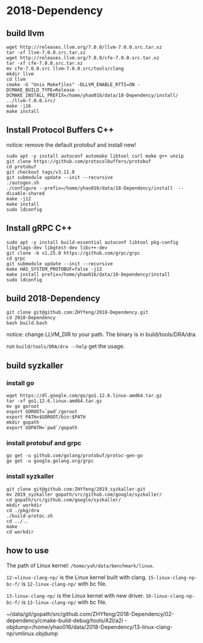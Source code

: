 # 2018-Dependency

## build llvm

```shell
wget http://releases.llvm.org/7.0.0/llvm-7.0.0.src.tar.xz
tar -xf llvm-7.0.0.src.tar.xz
wget http://releases.llvm.org/7.0.0/cfe-7.0.0.src.tar.xz
tar -xf cfe-7.0.0.src.tar.xz
mv cfe-7.0.0.src llvm-7.0.0.src/tools/clang
mkdir llvm
cd llvm
cmake -G "Unix Makefiles" -DLLVM_ENABLE_RTTI=ON -DCMAKE_BUILD_TYPE=Release -DCMAKE_INSTALL_PREFIX=/home/yhao016/data/18-Dependency/install/ ../llvm-7.0.0.src/
make -j16
make install
```

## Install Protocol Buffers C++

notice: remove the default protobuf and install new!

```shell
sudo apt -y install autoconf automake libtool curl make g++ unzip
git clone https://github.com/protocolbuffers/protobuf
cd protobuf
git checkout tags/v3.11.0
git submodule update --init --recursive
./autogen.sh
./configure --prefix=/home/yhao016/data/18-Dependency/install  --disable-shared
make -j12
make install
sudo ldconfig
```

## Install gRPC C++

```shell
sudo apt -y install build-essential autoconf libtool pkg-config libgflags-dev libgtest-dev libc++-dev
git clone -b v1.25.0 https://github.com/grpc/grpc
cd grpc
git submodule update --init --recursive
make HAS_SYSTEM_PROTOBUF=false -j12
make install prefix=/home/yhao016/data/18-Dependency/install
sudo ldconfig
```

## build 2018-Dependency
```shell
git clone git@github.com:ZHYfeng/2018-Dependency.git
cd 2018-Dependency
bash build.bash
```

notice: change LLVM_DIR to your path.
The binary is in build/tools/DRA/dra.

run `build/tools/DRA/dra --help` get the usage.

## build syzkaller

### install go
```
wget https://dl.google.com/go/go1.12.6.linux-amd64.tar.gz
tar -xf go1.12.6.linux-amd64.tar.gz
mv go goroot
export GOROOT=`pwd`/goroot
export PATH=$GOROOT/bin:$PATH
mkdir gopath
export GOPATH=`pwd`/gopath
```
### install protobuf and grpc
```
go get -u github.com/golang/protobuf/protoc-gen-go
go get -u google.golang.org/grpc
```
### install syzkaller
```
git clone git@github.com:ZHYfeng/2019_syzkaller.git
mv 2019_syzkaller gopath/src/github.com/google/syzkaller/
cd gopath/src/github.com/google/syzkaller/
mkdir workdir
cd ./pkg/dra
./build-protoc.sh
cd ../..
make
cd workdir
```

## how to use

The path of Linux kernel: `/home/yuh/data/benchmark/linux`.

`12-=linux-clang-np/` is the Linux kernel built with clang.
`15-linux-clang-np-bc-f/` is `12-linux-clang-np/` with bc file.

`13-linux-clang-np/` is the Linux kernel with new driver.
`16-linux-clang-np-bc-f/` is `13-linux-clang-np/` with bc file.

~/data/git/gopath/src/github.com/ZHYfeng/2018-Dependency/02-dependency/cmake-build-debug/tools/A2I/a2i -objdump=/home/yhao016/data/2018-Dependency/13-linux-clang-np/vmlinux.objdump
